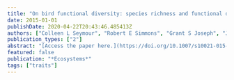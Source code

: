 ```yaml
---
title: "On bird functional diversity: species richness and functional differentiation show contrasting responses to rainfall and vegetation structure in an arid landscape"
date: 2015-01-01
publishDate: 2020-04-22T20:43:46.485413Z
authors: ["Colleen L Seymour", "Robert E Simmons", "Grant S Joseph", "Jasper A Slingsby"]
publication_types: ["2"]
abstract: "[Access the paper here.](https://doi.org/10.1007/s10021-015-9875-8) Biodiversity affects ecosystem function through species' functional traits. Although it is possible to predict species richness (SR) patterns along environmental gradients, whether functional diversity (FD) changes in predictable ways is not known. In arid environments, SR typically increases with rainfall. Aridity may limit functional differentiation by allowing only certain traits, but could also be associated with diverse traits associated with various strategies for coping with spatial and temporal variation in resources. Rare species may …"
featured: false
publication: "*Ecosystems*"
tags: ["traits"]
---
```


